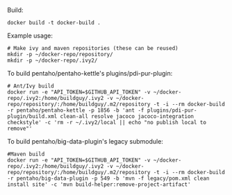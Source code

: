 Build:
```
docker build -t docker-build .
```

Example usage:
```
# Make ivy and maven repositories (these can be reused)
mkdir -p ~/docker-repo/repository/
mkdir -p ~/docker-repo/.ivy2/
```

To build pentaho/pentaho-kettle's plugins/pdi-pur-plugin:
```
# Ant/Ivy build
docker run -e "API_TOKEN=$GITHUB_API_TOKEN" -v ~/docker-repo/.ivy2:/home/buildguy/.ivy2 -v ~/docker-repo/repository/:/home/buildguy/.m2/repository -t -i --rm docker-build -r pentaho/pentaho-kettle -p 1856 -b 'ant -f plugins/pdi-pur-plugin/build.xml clean-all resolve jacoco jacoco-integration checkstyle' -c 'rm -r ~/.ivy2/local || echo "no publish local to remove"'
```
To build pentaho/big-data-plugin's legacy submodule:
```
#Maven build
docker run -e "API_TOKEN=$GITHUB_API_TOKEN" -v ~/docker-repo/.ivy2:/home/buildguy/.ivy2 -v ~/docker-repo/repository/:/home/buildguy/.m2/repository -t -i --rm docker-build -r pentaho/big-data-plugin -p 549 -b 'mvn -f legacy/pom.xml clean install site' -c 'mvn build-helper:remove-project-artifact'
```
